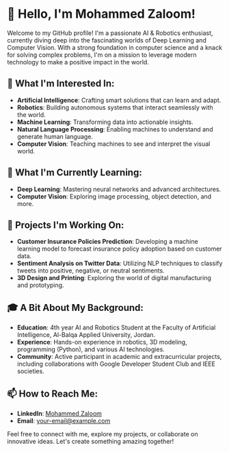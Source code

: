 # 👋 Hello, I'm Mohammed Zaloom!

Welcome to my GitHub profile! I'm a passionate AI & Robotics enthusiast, currently diving deep into the fascinating worlds of Deep Learning and Computer Vision. With a strong foundation in computer science and a knack for solving complex problems, I'm on a mission to leverage modern technology to make a positive impact in the world.

## 👀 What I'm Interested In:
- **Artificial Intelligence**: Crafting smart solutions that can learn and adapt.
- **Robotics**: Building autonomous systems that interact seamlessly with the world.
- **Machine Learning**: Transforming data into actionable insights.
- **Natural Language Processing**: Enabling machines to understand and generate human language.
- **Computer Vision**: Teaching machines to see and interpret the visual world.

## 🌱 What I'm Currently Learning:
- **Deep Learning**: Mastering neural networks and advanced architectures.
- **Computer Vision**: Exploring image processing, object detection, and more.

## 🚀 Projects I'm Working On:
- **Customer Insurance Policies Prediction**: Developing a machine learning model to forecast insurance policy adoption based on customer data.
- **Sentiment Analysis on Twitter Data**: Utilizing NLP techniques to classify tweets into positive, negative, or neutral sentiments.
- **3D Design and Printing**: Exploring the world of digital manufacturing and prototyping.

## 🎓 A Bit About My Background:
- **Education**: 4th year AI and Robotics Student at the Faculty of Artificial Intelligence, Al-Balqa Applied University, Jordan.
- **Experience**: Hands-on experience in robotics, 3D modeling, programming (Python), and various AI technologies.
- **Community**: Active participant in academic and extracurricular projects, including collaborations with Google Developer Student Club and IEEE societies.

## 📫 How to Reach Me:
- **LinkedIn**: [Mohammed Zaloom](https://www.linkedin.com/in/mozaloom/)
- **Email**: [your-email@example.com](mailto:your-email@example.com)

Feel free to connect with me, explore my projects, or collaborate on innovative ideas. Let's create something amazing together!

<!---
mozaloom/mozaloom is a ✨ special ✨ repository because its `README.md` (this file) appears on your GitHub profile.
You can click the Preview link to take a look at your changes.
--->
